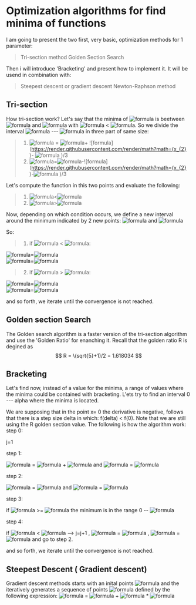 
# Optimization algorithms for find minima of functions

I am going to present the two first, very basic, optimization methods for 1 parameter:
> Tri-section method
> Golden Section Search


Then i will introduce 'Bracketing' and present how to implement it. It will be usend in combination with:
> Steepest descent or gradient descent
> Newton-Raphson method

## Tri-section

How tri-section work? Let's say that the minima of ![formula](https://render.githubusercontent.com/render/math?math=f(x)  ) is beetween ![formula](https://render.githubusercontent.com/render/math?math=x_{1}  ) and ![formula](https://render.githubusercontent.com/render/math?math=x_{2}  ) with ![formula](https://render.githubusercontent.com/render/math?math=x_{1} ) < ![formula](https://render.githubusercontent.com/render/math?math=x_{2} ). So we divide the interval ![formula](https://render.githubusercontent.com/render/math?math=x_{1} ) --- ![formula](https://render.githubusercontent.com/render/math?math=x_{2} ) in three part of same size:
> 1. ![formula](https://render.githubusercontent.com/render/math?math=x_{3}  ) = ![formula](https://render.githubusercontent.com/render/math?math=x_{1}  )+ ![formula](https://render.githubusercontent.com/render/math?math=(x_{2}  )- ![formula](https://render.githubusercontent.com/render/math?math=x_{1})  )/3
> 2. ![formula](https://render.githubusercontent.com/render/math?math=x_{4}  )=![formula](https://render.githubusercontent.com/render/math?math=x_{2}  )-![formula](https://render.githubusercontent.com/render/math?math=(x_{2}  )-![formula](https://render.githubusercontent.com/render/math?math=x_{1})  )/3

Let's compute the function in this two points and evaluate the following:
> 1. ![formula](https://render.githubusercontent.com/render/math?math=f(x_{3})  )<![formula](https://render.githubusercontent.com/render/math?math=f(x_{4})  )
> 2. ![formula](https://render.githubusercontent.com/render/math?math=f(x_{3})  )>![formula](https://render.githubusercontent.com/render/math?math=f(x_{4})  )

Now, depending on which condition occurs, we define a new interval around the minimum indicated by 2 new points: ![formula](https://render.githubusercontent.com/render/math?math=x_{1}^{new}  ) and ![formula](https://render.githubusercontent.com/render/math?math=x_{2}^{new}  )

So:
> 1. if ![formula](https://render.githubusercontent.com/render/math?math=f(x_{3})  ) < ![formula](https://render.githubusercontent.com/render/math?math=f(x_{3})  ):

   ![formula](https://render.githubusercontent.com/render/math?math=x_{1}^{new}  )=![formula](https://render.githubusercontent.com/render/math?math=x_{1}  )   
   ![formula](https://render.githubusercontent.com/render/math?math=x_{2}^{new}  )=![formula](https://render.githubusercontent.com/render/math?math=x_{4}  )
   
> 2. if ![formula](https://render.githubusercontent.com/render/math?math=f(x_{3})  ) > ![formula](https://render.githubusercontent.com/render/math?math=f(x_{3})  ):

   ![formula](https://render.githubusercontent.com/render/math?math=x_{1}^{new}  )=![formula](https://render.githubusercontent.com/render/math?math=x_{3}  )     
   ![formula](https://render.githubusercontent.com/render/math?math=x_{2}^{new}  )=![formula](https://render.githubusercontent.com/render/math?math=x_{2}  )
    
and so forth, we iterate until the convergence is not reached.

## Golden section Search

 The Golden search algorithm is a faster version of the tri-section algorithm and use the 'Golden Ratio' for enanching it. Recall that the golden ratio R is degined as $$ R = \(sqrt{5}+1)/2 = 1.618034 $$
 
 ## Bracketing
 
 Let's find now, instead of a value for the minima, a range of values where the minima could be contained with bracketing.  L'ets try to find an interval 0 --- alpha where the minima is located. 
 
We are supposing that in the point x= 0 the derivative is negative, follows that there is a step size delta in which: f(delta) < f(0). Note that we are still using the R golden section value.
The following is how the algorithm work:
step 0:

 j=1
 
 step 1:

![formula](https://render.githubusercontent.com/render/math?math=x_{1}  ) = ![formula](https://render.githubusercontent.com/render/math?math=x_{1}  ) + ![formula](https://render.githubusercontent.com/render/math?math=delta  ) and ![formula](https://render.githubusercontent.com/render/math?math=f(x_{1})  ) = ![formula](https://render.githubusercontent.com/render/math?math=f_{1}  )

step 2:

![formula](https://render.githubusercontent.com/render/math?math=x_{2}  ) = ![formula](https://render.githubusercontent.com/render/math?math=delta*R^{j}  ) and ![formula](https://render.githubusercontent.com/render/math?math=f(x_{2})  ) = ![formula](https://render.githubusercontent.com/render/math?math=f_{2}  )
 
step 3:

if ![formula](https://render.githubusercontent.com/render/math?math=f_{2}  ) >= ![formula](https://render.githubusercontent.com/render/math?math=f_{1}  ) the minimum is in the range 0 --  ![formula](https://render.githubusercontent.com/render/math?math=x_{2}  )

step 4:

if ![formula](https://render.githubusercontent.com/render/math?math=f_{2}  ) < ![formula](https://render.githubusercontent.com/render/math?math=f_{1}  ) --> j=j+1 ,  ![formula](https://render.githubusercontent.com/render/math?math=x_{1}  ) = ![formula](https://render.githubusercontent.com/render/math?math=x_{2}  )  , ![formula](https://render.githubusercontent.com/render/math?math=f(x_{1})  ) = ![formula](https://render.githubusercontent.com/render/math?math=f(x_{2})  ) and go to step 2.

and so forth, we iterate until the convergence is not reached.

## Steepest Descent ( Gradient descent)

Gradient descent methods starts with an inital points ![formula](https://render.githubusercontent.com/render/math?math=x_{0}  ) and the iteratively generates a sequence of points ![formula](https://render.githubusercontent.com/render/math?math=x_{k}  ) defined by the following expression: 
![formula](https://render.githubusercontent.com/render/math?math=x_{k+1}  ) = ![formula](https://render.githubusercontent.com/render/math?math=x_{k}  ) + ![formula](https://render.githubusercontent.com/render/math?math=alpha_{k}  ) * ![formula](https://render.githubusercontent.com/render/math?math=p_{k}  )

